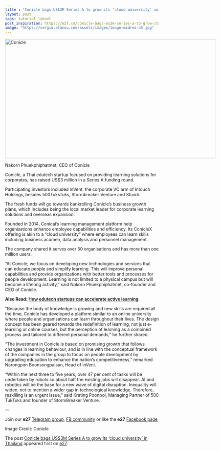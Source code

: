 ```yaml
---
title : "Conicle bags US$3M Series A to grow its ‘cloud university’ in Thailand"
layout: post
tags: tutorial labnol
post_inspiration: https://e27.co/conicle-bags-us3m-series-a-to-grow-its-cloud-university-in-thailand-20210401/
image: "https://sergio.afanou.com/assets/images/image-midres-35.jpg"
---
```


<div id="attachment_412921" style="width: 700px" class="wp-caption aligncenter"><img aria-describedby="caption-attachment-412921" loading="lazy" class="size-full wp-image-412921" src="https://e27.co/wp-content/uploads/2021/04/Mr.Nakorn.Phuekphiphatmet_CEO.Conicle.jpg" alt="Conicle" width="690" height="390" /><p id="caption-attachment-412921" class="wp-caption-text">Nakorn Phuekphiphatmet, CEO of Conicle</p></div>
<p>Conicle, a Thai edutech startup focused on providing learning solutions for corporates, has raised US$3 million in a Series A funding round.</p>
<p>Participating investors included InVent, the corporate VC arm of Intouch Holdings, besides 500TuksTuks, Stormbreaker Venture and Stundi.</p>
<p>The fresh funds will go towards bankrolling Conicle&#8217;s business growth plans, which includes being the local market leader for corporate learning solutions and overseas expansion.</p>
<p>Founded in 2014, Conical&#8217;s learning management platform help organisations enhance employee capabilities and efficiency. Its ConicleX offering is akin to a &#8220;cloud university&#8221; where employees can learn skills including business acumen, data analysis and personnel management.</p>
<p>The company shared it serves over 50 organisations and has more than one million users.</p>
<p>“At Conicle, we focus on developing new technologies and services that can educate people and simplify learning. This will improve personal capabilities and provide organizations with better tools and processes for people development. Learning is not limited to a physical campus but will become a lifelong activity,&#8221; said Nakorn Phuekphiphatmet, co-founder and CEO of Conicle.</p>
<p><strong>Also Read: <a rel="follow" href="https://e27.co/how-can-edtech-startups-accelerate-active-learning-20201013/">How edutech startups can accelerate active learning</a></strong></p>
<p>&#8220;Because the body of knowledge is growing and new skills are required all the time, Conicle has developed a platform similar to an online university where people and organisations can learn throughout their lives. The design concept has been geared towards the redefinition of learning, not just e-learning or online courses, but the perception of learning as a combined process and tailored to different personal demands,” he further shared.</p>
<p>&#8220;The investment in Conicle is based on promising growth that follows changes in learning behaviour, and is in line with the conceptual framework of the companies in the group to focus on people development by upgrading education to enhance the nation’s competitiveness,” remarked Narongpon Boonsongpaisan, Head of InVent.</p>
<p>“Within the next three to five years, over 47 per cent of tasks will be undertaken by robots so about half the existing jobs will disappear. AI and robotics will be the base for a new wave of digital disruption. Inequality will widen, not to mention a wider gap in technological knowledge. Therefore, reskilling is an urgent issue,” said Krating Poonpol, Managing Partner of 500 TukTuks and founder of StormBreaker Venture.</p>
<p>—</p>
<p data-pm-slice="1 1 []">Join our <strong>e27</strong> <a class="ProsemirrorEditor-link" rel="follow" href="https://t.me/joinchat/HmTbfBcGCZeykhM8NOlQ-g" rel="follow" >Telegram group</a>, <a class="ProsemirrorEditor-link" rel="follow" href="https://www.facebook.com/groups/e27co/permalink/886904662065955/" rel="follow" >FB community</a> or like the <strong>e27</strong> <a class="ProsemirrorEditor-link" rel="follow" href="https://www.facebook.com/e27/?ref=your_pages" rel="follow" >Facebook page</a></p>
<p data-pm-slice="1 1 []">Image Credit: Conicle</p>
<p>The post <a rel="nofollow" href="https://e27.co/conicle-bags-us3m-series-a-to-grow-its-cloud-university-in-thailand-20210401/">Conicle bags US$3M Series A to grow its &#8216;cloud university&#8217; in Thailand</a> appeared first on <a rel="nofollow" href="https://e27.co">e27</a>.</p>
